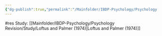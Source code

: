 ```yaml
---
{"dg-publish":true,"permalink":"/Mainfolder/IBDP-Psychology/Psychology Revision/Topics/Research method/"}
---
```


#res 
Study: [[Mainfolder/IBDP-Psychology/Psychology Revision/Study/Loftus and Palmer (1974)\|Loftus and Palmer (1974)]] 